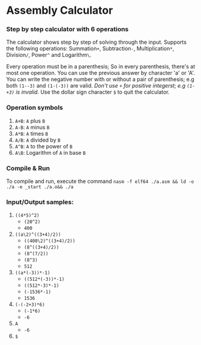 # Assembly Calculator
### Step by step calculator with 6 operations
The calculator shows step by step of solving through the input. Supports the following operations:
Summation`+`, Subtraction`-`, Multiplication`*`, Division`/`, Power`^` and Logarithm`\`.

Every operation must be in a parenthesis; So in every parenthesis, there's at most one operation.
You can use the previous answer by character 'a' or 'A'. You can write the negative number with or without a pair of parenthesis; e.g both `(1--3)` and `(1-(-3))` are valid. *Don't use `+` for positive integerst; e.g `(1-+3)` is invalid.*
Use the dollar sign character `$` to quit the calculator.

### Operation symbols
1. `A+B`: `A` plus `B`
1. `A-B`: `A` minus `B`
1. `A*B`: `A` times `B`
1. `A/B`: `A` divided by `B`
1. `A^B`: `A` to the power of `B`
1. `A\B`: Logarithm of `A` in base `B`

### Compile & Run
To compile and run, execute the command `nasm -f elf64 ./a.asm && ld -o ./a -e _start ./a.o&& ./a`

### Input/Output samples:
1. `((4*5)^2)`
   * `(20^2)`
   * `400`
1. `((a\2)^((3+4)/2))`
   * `((400\2)^((3+4)/2))`
   * `(8^((3+4)/2))`
   * `(8^(7/2))`
   * `(8^3)`
   * `512`
1. `((a*(-3))*-1)`
   * `((512*(-3))*-1)`
   * `((512*-3)*-1)`
   * `(-1536*-1)`
   * `1536`
1. `(-(-2+3)*6)`
   * `(-1*6)`
   * `-6`
1. `A`
   * `-6`
1. `$`
